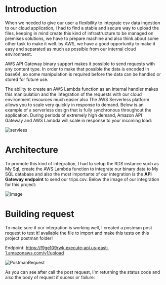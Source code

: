 # **Introduction**

When we needed to give our user a flexibility to integrate csv data ingestion to our cloud application, I had to find a stable and secure way to upload the files, keeping in mind create this kind of infrastructure to be managed on premises solutions, we have to prepare machine and also think about some other task to make it well. by AWS, we have a good opportunity to make it easy and separated as much as possible from our internal cloud environment.

AWS API Gateway binary support makes it possible to send requests with any content type. In order to make that possible the data is encoded in base64, so some manipulation is required before the data can be handled or stored for future use.

The ability to create an AWS Lambda function as an internal handler makes this manipulation and the integration of the requests with our cloud environment resources much easier also The AWS Serverless platform allows you to scale very quickly in response to demand. Below is an example of a serverless design that is fully synchronous throughout the application. During periods of extremely high demand, Amazon API Gateway and AWS Lambda will scale in response to your incoming load:

![servless](https://user-images.githubusercontent.com/25517708/219963217-a855b02c-98ff-4040-934b-5a7825b9ba65.jpg)
# **Architecture**

To promote this kind of integration, I had to setup the RDS instance such as My Sql, create the AWS Lambda function to integrate our binary data to My SQL database and also the most importante of our integration is the **API Gateway endpoint** to send our trips.csv. Below the image of our integration for this project:

![image](https://user-images.githubusercontent.com/25517708/219961732-60c7acf5-6cd0-4366-90cb-60732ce3fd5d.png)

# **Building request**

To make sure if our integration is working well, I created a postman post request to test it! available the file to import and make this tests on this project postman folder!

Endpoint: https://f9ge109rwk.execute-api.us-east-1.amazonaws.com/v1/upload

![PostmanRequest](https://user-images.githubusercontent.com/25517708/219967591-7ad449de-4f5b-4d5d-9b3a-c7245dc1dbe6.jpg)

As you can see after call the post request, I'm returning the status code and also the body of request if sucess or failure:




